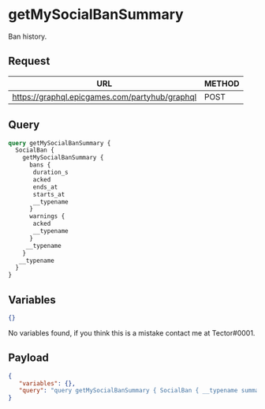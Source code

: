 # getMySocialBanSummary

Ban history.

## Request
| URL | METHOD |
| - | - |
| https://graphql.epicgames.com/partyhub/graphql | POST |

## Query
```graphql
query getMySocialBanSummary {
  SocialBan {
    getMySocialBanSummary {
      bans {
       duration_s
       acked
       ends_at
       starts_at
       __typename
      }
      warnings {
       acked
       __typename
      }
     __typename
    }
   __typename
  }
}
```

## Variables
```json
{}
```
No variables found, if you think this is a mistake contact me at Tector#0001.

## Payload
```json
{
   "variables": {},
   "query": "query getMySocialBanSummary { SocialBan { __typename summary: getMySocialBanSummary { __typename warnings { __typename acked } bans { __typename starts_at ends_at acked duration_s } } } }"
}
```